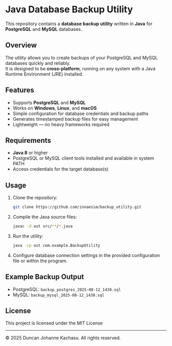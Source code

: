 
# Java Database Backup Utility

This repository contains a **database backup utility** written in **Java** for **PostgreSQL** and **MySQL** databases.

## Overview

The utility allows you to create backups of your PostgreSQL and MySQL databases quickly and reliably.  
It is designed to be **cross-platform**, running on any system with a Java Runtime Environment (JRE) installed.

## Features

- Supports **PostgreSQL** and **MySQL**
- Works on **Windows**, **Linux**, and **macOS**
- Simple configuration for database credentials and backup paths
- Generates timestamped backup files for easy management
- Lightweight — no heavy frameworks required

## Requirements

- **Java 8** or higher
- PostgreSQL or MySQL client tools installed and available in system PATH
- Access credentials for the target database(s)

## Usage

1. Clone the repository:
   ```bash
   git clone https://github.com/innaesim/backup_utility.git
   ```

2. Compile the Java source files:

   ```bash
   javac -d out src/**/*.java
   ```

3. Run the utility:

   ```bash
   java -cp out com.example.BackupUtility
   ```

4. Configure database connection settings in the provided configuration file or within the program.

## Example Backup Output

* PostgreSQL: `backup_postgres_2025-08-12_1430.sql`
* MySQL: `backup_mysql_2025-08-12_1430.sql`

## License

This project is licensed under the MIT License

---

© 2025 Duncan Johanne Kachasu. All rights reserved.
